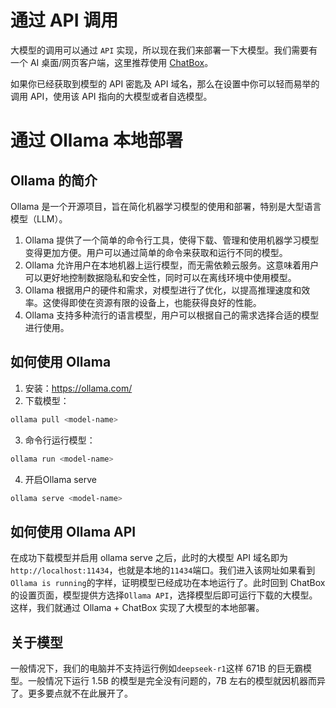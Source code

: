 # 通过 API 调用
大模型的调用可以通过 `API` 实现，所以现在我们来部署一下大模型。我们需要有一个 AI 桌面/网页客户端，这里推荐使用 [ChatBox](https://chatboxai.app/zh)。

如果你已经获取到模型的 API 密匙及 API 域名，那么在设置中你可以轻而易举的调用 API，使用该 API 指向的大模型或者自选模型。

# 通过 Ollama 本地部署

## Ollama 的简介

Ollama 是一个开源项目，旨在简化机器学习模型的使用和部署，特别是大型语言模型（LLM）。

1. Ollama 提供了一个简单的命令行工具，使得下载、管理和使用机器学习模型变得更加方便。用户可以通过简单的命令来获取和运行不同的模型。
2. Ollama 允许用户在本地机器上运行模型，而无需依赖云服务。这意味着用户可以更好地控制数据隐私和安全性，同时可以在离线环境中使用模型。
3. Ollama 根据用户的硬件和需求，对模型进行了优化，以提高推理速度和效率。这使得即使在资源有限的设备上，也能获得良好的性能。
4. Ollama 支持多种流行的语言模型，用户可以根据自己的需求选择合适的模型进行使用。

## 如何使用 Ollama

1. 安装：https://ollama.com/
2. 下载模型：

```bash
ollama pull <model-name>
```

3. 命令行运行模型：

```bash
ollama run <model-name>
```

4. 开启Ollama serve

```bash
ollama serve <model-name>
```

## 如何使用 Ollama API

在成功下载模型并启用 ollama serve 之后，此时的大模型 API 域名即为`http://localhost:11434`，也就是本地的`11434`端口。我们进入该网址如果看到`Ollama is running`的字样，证明模型已经成功在本地运行了。此时回到 ChatBox 的设置页面，模型提供方选择`Ollama API`，选择模型后即可运行下载的大模型。这样，我们就通过 Ollama + ChatBox 实现了大模型的本地部署。

## 关于模型

一般情况下，我们的电脑并不支持运行例如`deepseek-r1`这样 671B 的巨无霸模型。一般情况下运行 1.5B 的模型是完全没有问题的，7B 左右的模型就因机器而异了。更多要点就不在此展开了。
